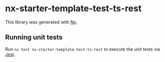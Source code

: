 # nx-starter-template-test-ts-rest

This library was generated with [Nx](https://nx.dev).

## Running unit tests

Run `nx test nx-starter-template-test-ts-rest` to execute the unit tests via [Jest](https://jestjs.io).
